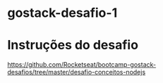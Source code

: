 # gostack-desafio-1

# Instruções do desafio

https://github.com/Rocketseat/bootcamp-gostack-desafios/tree/master/desafio-conceitos-nodejs
